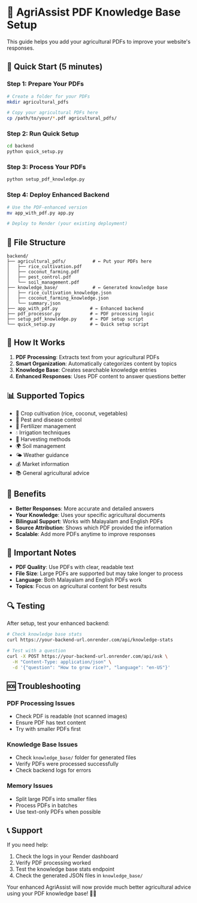 # 🌾 AgriAssist PDF Knowledge Base Setup

This guide helps you add your agricultural PDFs to improve your website's responses.

## 🚀 Quick Start (5 minutes)

### Step 1: Prepare Your PDFs
```bash
# Create a folder for your PDFs
mkdir agricultural_pdfs

# Copy your agricultural PDFs here
cp /path/to/your/*.pdf agricultural_pdfs/
```

### Step 2: Run Quick Setup
```bash
cd backend
python quick_setup.py
```

### Step 3: Process Your PDFs
```bash
python setup_pdf_knowledge.py
```

### Step 4: Deploy Enhanced Backend
```bash
# Use the PDF-enhanced version
mv app_with_pdf.py app.py

# Deploy to Render (your existing deployment)
```

## 📁 File Structure

```
backend/
├── agricultural_pdfs/          # ← Put your PDFs here
│   ├── rice_cultivation.pdf
│   ├── coconut_farming.pdf
│   ├── pest_control.pdf
│   └── soil_management.pdf
├── knowledge_base/             # ← Generated knowledge base
│   ├── rice_cultivation_knowledge.json
│   ├── coconut_farming_knowledge.json
│   └── summary.json
├── app_with_pdf.py            # ← Enhanced backend
├── pdf_processor.py           # ← PDF processing logic
├── setup_pdf_knowledge.py     # ← PDF setup script
└── quick_setup.py             # ← Quick setup script
```

## 🔧 How It Works

1. **PDF Processing**: Extracts text from your agricultural PDFs
2. **Smart Organization**: Automatically categorizes content by topics
3. **Knowledge Base**: Creates searchable knowledge entries
4. **Enhanced Responses**: Uses PDF content to answer questions better

## 📊 Supported Topics

- 🌾 Crop cultivation (rice, coconut, vegetables)
- 🐛 Pest and disease control
- 🌱 Fertilizer management
- 💧 Irrigation techniques
- 🌾 Harvesting methods
- 🌍 Soil management
- 🌤️ Weather guidance
- 💰 Market information
- 📚 General agricultural advice

## 🎯 Benefits

- **Better Responses**: More accurate and detailed answers
- **Your Knowledge**: Uses your specific agricultural documents
- **Bilingual Support**: Works with Malayalam and English PDFs
- **Source Attribution**: Shows which PDF provided the information
- **Scalable**: Add more PDFs anytime to improve responses

## 🚨 Important Notes

- **PDF Quality**: Use PDFs with clear, readable text
- **File Size**: Large PDFs are supported but may take longer to process
- **Language**: Both Malayalam and English PDFs work
- **Topics**: Focus on agricultural content for best results

## 🔍 Testing

After setup, test your enhanced backend:

```bash
# Check knowledge base stats
curl https://your-backend-url.onrender.com/api/knowledge-stats

# Test with a question
curl -X POST https://your-backend-url.onrender.com/api/ask \
  -H "Content-Type: application/json" \
  -d '{"question": "How to grow rice?", "language": "en-US"}'
```

## 🆘 Troubleshooting

### PDF Processing Issues
- Check PDF is readable (not scanned images)
- Ensure PDF has text content
- Try with smaller PDFs first

### Knowledge Base Issues
- Check `knowledge_base/` folder for generated files
- Verify PDFs were processed successfully
- Check backend logs for errors

### Memory Issues
- Split large PDFs into smaller files
- Process PDFs in batches
- Use text-only PDFs when possible

## 📞 Support

If you need help:
1. Check the logs in your Render dashboard
2. Verify PDF processing worked
3. Test the knowledge base stats endpoint
4. Check the generated JSON files in `knowledge_base/`

Your enhanced AgriAssist will now provide much better agricultural advice using your PDF knowledge base! 🌾✨
